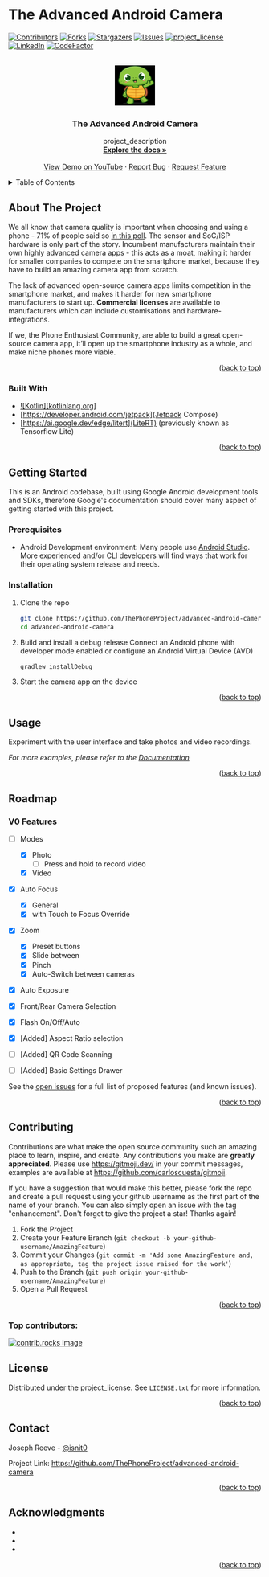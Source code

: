 # The Advanced Android Camera
<a id="readme-top"></a>

<!-- PROJECT SHIELDS -->
<!--
*** I'm using markdown "reference style" links for readability.
*** Reference links are enclosed in brackets [ ] instead of parentheses ( ).
*** See the bottom of this document for the declaration of the reference variables
*** for contributors-url, forks-url, etc. This is an optional, concise syntax you may use.
*** https://www.markdownguide.org/basic-syntax/#reference-style-links
-->
[![Contributors][contributors-shield]][contributors-url]
[![Forks][forks-shield]][forks-url]
[![Stargazers][stars-shield]][stars-url]
[![Issues][issues-shield]][issues-url]
[![project_license][license-shield]][license-url]
[![LinkedIn][linkedin-shield]][linkedin-url]
[![CodeFactor](https://www.codefactor.io/repository/github/thephoneproject/advanced-android-camera/badge)](https://www.codefactor.io/repository/github/thephoneproject/advanced-android-camera)



<!-- PROJECT LOGO -->
<br />
<div align="center">
  <a href="https://github.com/ThePhoneProject/advanced-android-camera">
    <img src="/logo.png" alt="Logo" width="80" height="80">
  </a>

<h3 align="center">The Advanced Android Camera</h3>

  <p align="center">
    project_description
    <br />
    <a href="https://github.com/ThePhoneProject/advanced-android-camera"><strong>Explore the docs »</strong></a>
    <br />
    <br />
    <a href="https://www.youtube.com/shorts/AVpb-UuDKwU">View Demo on YouTube</a>
    ·
    <a href="https://github.com/ThePhoneProject/advanced-android-camera/issues/new?labels=bug&template=bug-report---.md">Report Bug</a>
    ·
    <a href="https://github.com/ThePhoneProject/advanced-android-camera/issues/new?labels=enhancement&template=feature-request---.md">Request Feature</a>
  </p>
</div>



<!-- TABLE OF CONTENTS -->
<details>
  <summary>Table of Contents</summary>
  <ol>
    <li>
      <a href="#about-the-project">About The Project</a>
      <ul>
        <li><a href="#built-with">Built With</a></li>
      </ul>
    </li>
    <li>
      <a href="#getting-started">Getting Started</a>
      <ul>
        <li><a href="#prerequisites">Prerequisites</a></li>
        <li><a href="#installation">Installation</a></li>
      </ul>
    </li>
    <li><a href="#usage">Usage</a></li>
    <li><a href="#roadmap">Roadmap</a></li>
    <li><a href="#contributing">Contributing</a></li>
    <li><a href="#license">License</a></li>
    <li><a href="#contact">Contact</a></li>
    <li><a href="#acknowledgments">Acknowledgments</a></li>
  </ol>
</details>



<!-- ABOUT THE PROJECT -->
## About The Project
We all know that camera quality is important when choosing and using a phone - 71% of people said so [in this poll](https://viewpoints.xyz/polls/small-phones). The sensor and SoC/ISP hardware is only part of the story. Incumbent manufacturers maintain their own highly advanced camera apps - this acts as a moat, making it harder for smaller companies to compete on the smartphone market, because they have to build an amazing camera app from scratch.

The lack of advanced open-source camera apps limits competition in the smartphone market, and makes it harder for new smartphone manufacturers to start up. **Commercial licenses** are available to manufacturers which can include customisations and hardware-integrations.

If we, the Phone Enthusiast Community, are able to build a great open-source camera app, it’ll open up the smartphone industry as a whole, and make niche phones more viable. 

<p align="right">(<a href="#readme-top">back to top</a>)</p>



### Built With

* [![Kotlin][kotlinlang.org]][Kotlin-url]
* [https://developer.android.com/jetpack](Jetpack Compose)
* [https://ai.google.dev/edge/litert](LiteRT) (previously known as Tensorflow Lite)
 <!-- TODO remove this (* [![Next][Next.js]][Next-url]) as soon as we get the Kotlin icon working -->

<p align="right">(<a href="#readme-top">back to top</a>)</p>

<!-- GETTING STARTED -->
## Getting Started
This is an Android codebase, built using Google Android development tools and SDKs, therefore Google's documentation should cover many aspect of getting started with this project.

### Prerequisites

* Android Development environment: Many people use [Android Studio](https://developer.android.com/studio). More experienced and/or CLI developers will find ways that work for their operating system release and needs.

### Installation

1. Clone the repo
   ```sh
   git clone https://github.com/ThePhoneProject/advanced-android-camera.git
   cd advanced-android-camera
   ```
2. Build and install a debug release
   Connect an Android phone with developer mode enabled or configure an Android Virtual Device (AVD)
   ```sh
   gradlew installDebug
   ```
3. Start the camera app on the device
<!-- TODO add command line example to launch the default activity -->
   

<p align="right">(<a href="#readme-top">back to top</a>)</p>



<!-- USAGE EXAMPLES -->
## Usage

Experiment with the user interface and take photos and video recordings.

_For more examples, please refer to the [Documentation](https://example.com)_

<p align="right">(<a href="#readme-top">back to top</a>)</p>



<!-- ROADMAP -->
## Roadmap
### V0 Features ###
- [ ] Modes
    - [x] Photo   
        - [ ] Press and hold to record video
    - [x] Video
- [x] Auto Focus
    - [x] General
    - [x] with Touch to Focus Override
- [x] Zoom
    - [x] Preset buttons
    - [x] Slide between
    - [x] Pinch
    - [x] Auto-Switch between cameras
- [x] ⁠Auto Exposure
- [x] ⁠Front/Rear Camera Selection
- [x] ⁠Flash On/Off/Auto
- [x] [Added] Aspect Ratio selection
- [ ] [Added] QR Code Scanning
- [ ] [Added] Basic Settings Drawer


See the [open issues](https://github.com/ThePhoneProject/advanced-android-camera/issues) for a full list of proposed features (and known issues).

<p align="right">(<a href="#readme-top">back to top</a>)</p>



<!-- CONTRIBUTING -->
## Contributing

Contributions are what make the open source community such an amazing place to learn, inspire, and create. Any contributions you make are **greatly appreciated**. Please use <https://gitmoji.dev/> in your commit messages, examples are available at <https://github.com/carloscuesta/gitmoji>.

If you have a suggestion that would make this better, please fork the repo and create a pull request using your github username as the first part of the name of your branch. You can also simply open an issue with the tag "enhancement".
Don't forget to give the project a star! Thanks again!

1. Fork the Project
2. Create your Feature Branch (`git checkout -b your-github-username/AmazingFeature`)
3. Commit your Changes (`git commit -m 'Add some AmazingFeature and, as appropriate, tag the project issue raised for the work'`)
4. Push to the Branch (`git push origin your-github-username/AmazingFeature`)
5. Open a Pull Request

<p align="right">(<a href="#readme-top">back to top</a>)</p>

### Top contributors:

<a href="https://github.com/ThePhoneProject/advanced-android-camera/graphs/contributors">
  <img src="https://contrib.rocks/image?repo=ThePhoneProject/advanced-android-camera" alt="contrib.rocks image" />
</a>


<!-- LICENSE -->
## License

Distributed under the project_license. See `LICENSE.txt` for more information.

<p align="right">(<a href="#readme-top">back to top</a>)</p>



<!-- CONTACT -->
## Contact

Joseph Reeve - [@isnit0](https://x.com/isnit0) 

Project Link: <https://github.com/ThePhoneProject/advanced-android-camera>

<p align="right">(<a href="#readme-top">back to top</a>)</p>


<!-- ACKNOWLEDGMENTS -->
## Acknowledgments

* []()
* []()
* []()

<p align="right">(<a href="#readme-top">back to top</a>)</p>



<!-- MARKDOWN LINKS & IMAGES -->
<!-- https://www.markdownguide.org/basic-syntax/#reference-style-links -->
[contributors-shield]: https://img.shields.io/github/contributors/ThePhoneProject/advanced-android-camera.svg?style=for-the-badge
[contributors-url]: https://github.com/ThePhoneProject/advanced-android-camera/graphs/contributors
[forks-shield]: https://img.shields.io/github/forks/ThePhoneProject/advanced-android-camera.svg?style=for-the-badge
[forks-url]: https://github.com/ThePhoneProject/advanced-android-camera/network/members
[stars-shield]: https://img.shields.io/github/stars/ThePhoneProject/advanced-android-camera.svg?style=for-the-badge
[stars-url]: https://github.com/ThePhoneProject/advanced-android-camera/stargazers
[issues-shield]: https://img.shields.io/github/issues/ThePhoneProject/advanced-android-camera.svg?style=for-the-badge
[issues-url]: https://github.com/ThePhoneProject/advanced-android-camera/issues
[license-shield]: https://img.shields.io/github/license/gThePhoneProject/advanced-android-camera.svg?style=for-the-badge
[license-url]: https://github.com/ThePhoneProject/advanced-android-camera/blob/main/LICENSE.md
[linkedin-shield]: https://img.shields.io/badge/-LinkedIn-black.svg?style=for-the-badge&logo=linkedin&colorB=555
[linkedin-url]: https://uk.linkedin.com/in/josephereeve
[product-screenshot]: images/screenshot.png
[Kotlin-url]: https://kotlinlang.org/
[Next-url]: https://nextjs.org/
